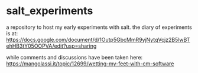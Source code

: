 # salt_experiments
a repository to host my early experiments with salt.
the diary of experiments is at:
https://docs.google.com/document/d/1Outp5GbcMmR9yjNytqVcjz2B5lwBTehHB3tY05OOPVA/edit?usp=sharing

while comments and discussions have been taken here:
https://mangolassi.it/topic/12699/wetting-my-feet-with-cm-software

